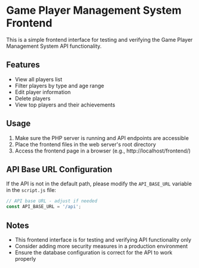 # Game Player Management System Frontend

This is a simple frontend interface for testing and verifying the Game Player Management System API functionality.

## Features

- View all players list
- Filter players by type and age range
- Edit player information
- Delete players
- View top players and their achievements

## Usage

1. Make sure the PHP server is running and API endpoints are accessible
2. Place the frontend files in the web server's root directory
3. Access the frontend page in a browser (e.g., http://localhost/frontend/)

## API Base URL Configuration

If the API is not in the default path, please modify the `API_BASE_URL` variable in the `script.js` file:

```javascript
// API base URL - adjust if needed
const API_BASE_URL = '/api';
```

## Notes

- This frontend interface is for testing and verifying API functionality only
- Consider adding more security measures in a production environment
- Ensure the database configuration is correct for the API to work properly 